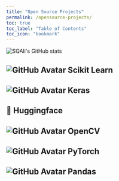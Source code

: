 ```yaml
---
title: "Open Source Projects"
permalink: /opensource-projects/
toc: true
toc_label: "Table of Contents"
toc_icon: "bookmark"
---
```


![SQAli's GitHub stats](https://github-readme-stats.vercel.app/api?username=sqali&show_icons=true)

## ![GitHub Avatar](https://avatars.githubusercontent.com/u/365630?s=48&v=4) Scikit Learn 

## ![GitHub Avatar](https://avatars.githubusercontent.com/u/34455048?s=48&v=4) Keras 

## 🤗 Huggingface

## ![GitHub Avatar](https://avatars.githubusercontent.com/u/5009934?s=48&v=4) OpenCV

## ![GitHub Avatar](https://avatars.githubusercontent.com/u/21003710?s=48&v=4) PyTorch

## ![GitHub Avatar](https://avatars.githubusercontent.com/u/21206976?s=48&v=4) Pandas